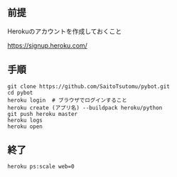 ## 前提

Herokuのアカウントを作成しておくこと

https://signup.heroku.com/

## 手順
```
git clone https://github.com/SaitoTsutomu/pybot.git
cd pybot
heroku login  # ブラウザでログインすること
heroku create (アプリ名) --buildpack heroku/python
git push heroku master
heroku logs
heroku open
```

## 終了

```
heroku ps:scale web=0
```
